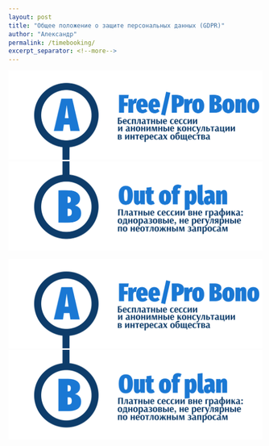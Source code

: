 ```yaml
---
layout: post
title: "Общее положение о защите персональных данных (GDPR)"
author: "Александр"
permalink: /timebooking/
excerpt_separator: <!--more-->
---
```


<a href="/method/">![Бронирование бесплатных сессий](/_img/A.svg)</a>
<a href="/result/">![Бронирование плантых сессий](/_img/B.svg)</a>

<a href="/method/">![Бронирование бесплатных сессий](/_img/A.png)</a>
<a href="/result/">![Бронирование плантых сессий](/_img/B.png)</a>
